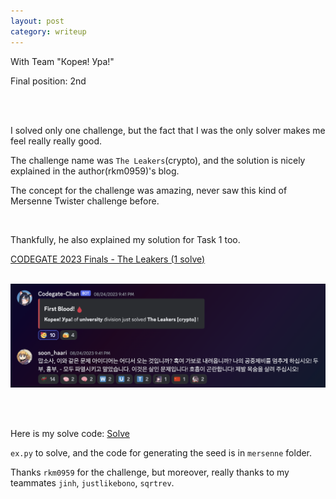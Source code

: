 ```yaml
---
layout: post
category: writeup
---
```


With Team "Корея! Ура!"

Final position: 2nd

<br><br>

I solved only one challenge, but the fact that I was the only solver makes me feel really really good.

The challenge name was `The Leakers`(crypto), and the solution is nicely explained in the author(rkm0959)'s blog.

The concept for the challenge was amazing, never saw this kind of Mersenne Twister challenge before.

<br>

Thankfully, he also explained my solution for Task 1 too.

[CODEGATE 2023 Finals - The Leakers (1 solve)](https://rkm0959.tistory.com/293)

<br>

<img src="../files/codegatefinals/mapsosa.png">

<br><br>

Here is my solve code: [Solve](/files)

`ex.py` to solve, and the code for generating the seed is in `mersenne` folder.

Thanks `rkm0959` for the challenge, but moreover, really thanks to my teammates `jinh`, `justlikebono`, `sqrtrev`.
